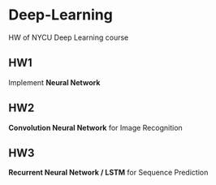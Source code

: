 # Deep-Learning
HW of NYCU Deep Learning course

## HW1 
Implement **Neural Network**

## HW2
**Convolution Neural Network** for Image Recognition

## HW3
**Recurrent Neural Network / LSTM** for Sequence Prediction
